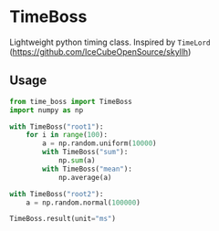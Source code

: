 # TimeBoss
Lightweight python timing class. Inspired by `TimeLord` (https://github.com/IceCubeOpenSource/skyllh)

## Usage
```python
from time_boss import TimeBoss
import numpy as np

with TimeBoss("root1"):
    for i in range(100):
        a = np.random.uniform(10000)
        with TimeBoss("sum"):
            np.sum(a)
        with TimeBoss("mean"):
            np.average(a)

with TimeBoss("root2"):
    a = np.random.normal(100000)

TimeBoss.result(unit="ms")
```
